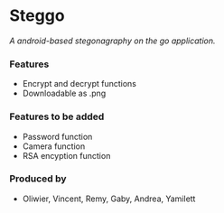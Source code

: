 # Steggo
*A android-based stegonagraphy on the go application.*

### Features 
- Encrypt and decrypt functions
- Downloadable as .png

### Features to be added
- Password function
- Camera function
- RSA encyption function

### Produced by
- Oliwier, Vincent, Remy, Gaby, Andrea, Yamilett
